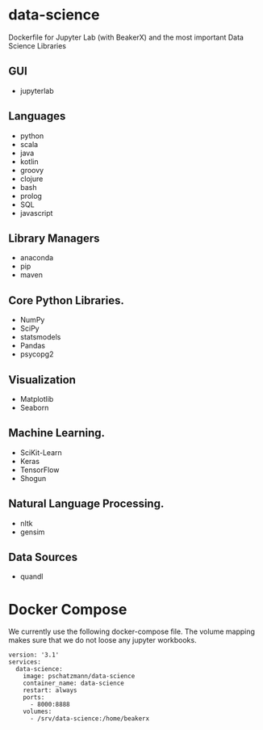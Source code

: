 # data-science
Dockerfile for Jupyter Lab (with BeakerX) and the most important Data Science Libraries 

##  GUI
- jupyterlab

##  Languages
- python 
- scala 
- java 
- kotlin
- groovy
- clojure
- bash
- prolog
- SQL
- javascript

## Library Managers
- anaconda
- pip
- maven

## Core Python Libraries.
- NumPy
- SciPy
- statsmodels
- Pandas
- psycopg2

## Visualization
- Matplotlib
- Seaborn

## Machine Learning.
- SciKit-Learn
- Keras
- TensorFlow
- Shogun

## Natural Language Processing.
- nltk
- gensim

## Data Sources
- quandl


# Docker Compose
We currently use the following docker-compose file.
The volume mapping makes sure that we do not loose any jupyter workbooks.

	version: '3.1'
	services:
	  data-science:
		image: pschatzmann/data-science
		container_name: data-science
		restart: always
		ports:
		  - 8000:8888
		volumes:
		  - /srv/data-science:/home/beakerx
